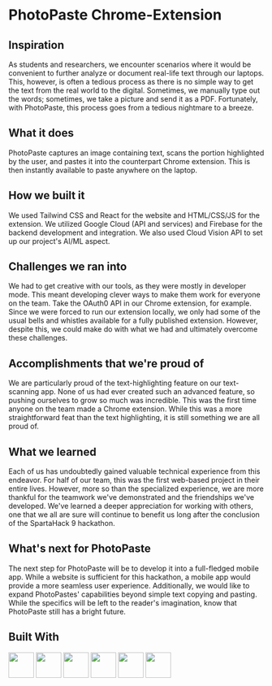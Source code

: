 # PhotoPaste Chrome-Extension

<link rel="stylesheet" type='text/css' href="https://cdn.jsdelivr.net/gh/devicons/devicon@latest/devicon.min.css" />
          
**Inspiration**
---
As students and researchers, we encounter scenarios where it would be convenient to further analyze or document real-life text through our laptops. This, however, is often a tedious process as there is no simple way to get the text from the real world to the digital. Sometimes, we manually type out the words; sometimes, we take a picture and send it as a PDF. Fortunately, with PhotoPaste, this process goes from a tedious nightmare to a breeze.

**What it does**
---
PhotoPaste captures an image containing text, scans the portion highlighted by the user, and pastes it into the counterpart Chrome extension. This is then instantly available to paste anywhere on the laptop.

**How we built it**
---
We used Tailwind CSS and React for the website and HTML/CSS/JS for the extension. We utilized Google Cloud (API and services) and Firebase for the backend development and integration. We also used Cloud Vision API to set up our project's AI/ML aspect.

**Challenges we ran into**
---
We had to get creative with our tools, as they were mostly in developer mode. This meant developing clever ways to make them work for everyone on the team. Take the OAuth0 API in our Chrome extension, for example. Since we were forced to run our extension locally, we only had some of the usual bells and whistles available for a fully published extension. However, despite this, we could make do with what we had and ultimately overcome these challenges.

**Accomplishments that we're proud of**
---
We are particularly proud of the text-highlighting feature on our text-scanning app. None of us had ever created such an advanced feature, so pushing ourselves to grow so much was incredible. This was the first time anyone on the team made a Chrome extension. While this was a more straightforward feat than the text highlighting, it is still something we are all proud of.

**What we learned**
---
Each of us has undoubtedly gained valuable technical experience from this endeavor. For half of our team, this was the first web-based project in their entire lives. However, more so than the specialized experience, we are more thankful for the teamwork we've demonstrated and the friendships we've developed. We've learned a deeper appreciation for working with others, one that we all are sure will continue to benefit us long after the conclusion of the SpartaHack 9 hackathon.

**What's next for PhotoPaste**
---
The next step for PhotoPaste will be to develop it into a full-fledged mobile app. While a website is sufficient for this hackathon, a mobile app would provide a more seamless user experience. Additionally, we would like to expand PhotoPastes' capabilities beyond simple text copying and pasting. While the specifics will be left to the reader's imagination, know that PhotoPaste still has a bright future.

**Built With**
---
<i class="devicon-tailwindcss-original"></i>
  <img src="https://cdn.jsdelivr.net/gh/devicons/devicon@latest/icons/html5/html5-original.svg" width='50' height='50'/>
  <img src="https://cdn.jsdelivr.net/gh/devicons/devicon@latest/icons/tailwindcss/tailwindcss-original-wordmark.svg" width='50' height='50'/>
  <img src="https://cdn.jsdelivr.net/gh/devicons/devicon@latest/icons/javascript/javascript-original.svg" width='50' height='50'/>
  <img src="https://cdn.jsdelivr.net/gh/devicons/devicon@latest/icons/nodejs/nodejs-original.svg" width='50' height='50'/>
  <img src="https://cdn.jsdelivr.net/gh/devicons/devicon@latest/icons/firebase/firebase-original.svg" width='50' height='50'/>
  <img src="https://cdn.jsdelivr.net/gh/devicons/devicon@latest/icons/googlecloud/googlecloud-original.svg" width='50' height='50'/>         
